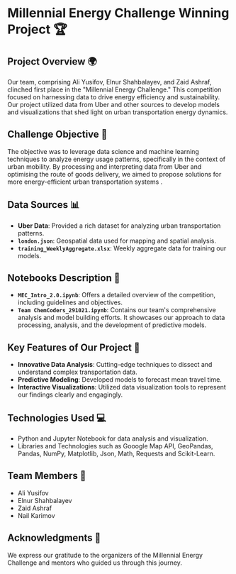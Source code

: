 # Millennial Energy Challenge Winning Project 🏆

## Project Overview 🌍
Our team, comprising Ali Yusifov, Elnur Shahbalayev, and Zaid Ashraf, clinched first place in the "Millennial Energy Challenge." This competition focused on harnessing data to drive energy efficiency and sustainability. Our project utilized data from Uber and other sources to develop models and visualizations that shed light on urban transportation energy dynamics.

## Challenge Objective 🎯
The objective was to leverage data science and machine learning techniques to analyze energy usage patterns, specifically in the context of urban mobility. By processing and interpreting data from Uber and optimising the route of goods delivery, we aimed to propose solutions for more energy-efficient urban transportation systems .

## Data Sources 📊
- **Uber Data**: Provided a rich dataset for analyzing urban transportation patterns.
- **`london.json`**: Geospatial data used for mapping and spatial analysis.
- **`training_WeeklyAggregate.xlsx`**: Weekly aggregate data for training our models.

## Notebooks Description 📓
- **`MEC_Intro_2.0.ipynb`**: Offers a detailed overview of the competition, including guidelines and objectives.
- **`Team ChemCoders_291021.ipynb`**: Contains our team's comprehensive analysis and model building efforts. It showcases our approach to data processing, analysis, and the development of predictive models.

## Key Features of Our Project 🌟
- **Innovative Data Analysis**: Cutting-edge techniques to dissect and understand complex transportation data.
- **Predictive Modeling**: Developed models to forecast mean travel time.
- **Interactive Visualizations**: Utilized data visualization tools to represent our findings clearly and engagingly.

## Technologies Used 💻
- Python and Jupyter Notebook for data analysis and visualization.
- Libraries and Technologies such as Gooogle Map API, GeoPandas, Pandas, NumPy, Matplotlib, Json, Math, Requests and Scikit-Learn.

## Team Members 👥
- Ali Yusifov
- Elnur Shahbalayev
- Zaid Ashraf
- Nail Karimov

## Acknowledgments 🙏
We express our gratitude to the organizers of the Millennial Energy Challenge and mentors who guided us through this journey.
